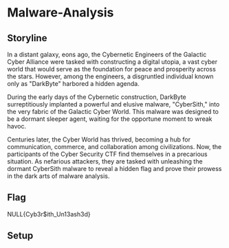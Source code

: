 # Malware-Analysis 

## Storyline 
In a distant galaxy, eons ago, the Cybernetic Engineers of the Galactic Cyber Alliance were tasked with constructing a digital utopia, a vast cyber world that would serve as the foundation for peace and prosperity across the stars. However, among the engineers, a disgruntled individual known only as "DarkByte" harbored a hidden agenda.

During the early days of the Cybernetic construction, DarkByte surreptitiously implanted a powerful and elusive malware, "CyberSith," into the very fabric of the Galactic Cyber World. This malware was designed to be a dormant sleeper agent, waiting for the opportune moment to wreak havoc.

Centuries later, the Cyber World has thrived, becoming a hub for communication, commerce, and collaboration among civilizations. Now, the participants of the Cyber Security CTF find themselves in a precarious situation. As nefarious attackers, they are tasked with unleashing the dormant CyberSith malware to reveal a hidden flag and prove their prowess in the dark arts of malware analysis.

## Flag 
NULL{Cyb3r$ith_Un13ash3d}

## Setup 
